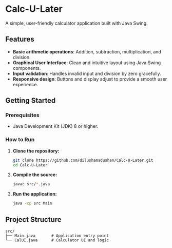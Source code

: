 # Calc-U-Later

A simple, user-friendly calculator application built with Java Swing.

## Features

- **Basic arithmetic operations**: Addition, subtraction, multiplication, and division.
- **Graphical User Interface**: Clean and intuitive layout using Java Swing components.
- **Input validation**: Handles invalid input and division by zero gracefully.
- **Responsive design**: Buttons and display adjust to provide a smooth user experience.

## Getting Started

### Prerequisites

- Java Development Kit (JDK) 8 or higher.

### How to Run

1. **Clone the repository:**
   ```bash
   git clone https://github.com/dilushamadushan/Calc-U-Later.git
   cd Calc-U-Later
   ```

2. **Compile the source:**
   ```bash
   javac src/*.java
   ```

3. **Run the application:**
   ```bash
   java -cp src Main
   ```

## Project Structure

```
src/
├── Main.java       # Application entry point
└── CalUI.java      # Calculator UI and logic
```

